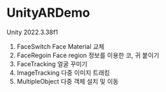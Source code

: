 # UnityARDemo

Unity 2022.3.38f1

1. FaceSwitch
Face Material 교체
2. FaceRegoin
Face region 정보를 이용한 코, 귀 붙이기
2. FaceTracking
얼굴 꾸미기
4. ImageTracking
다중 이미지 트래킹
5. MultipleObject
다중 객체 설치 및 이동

